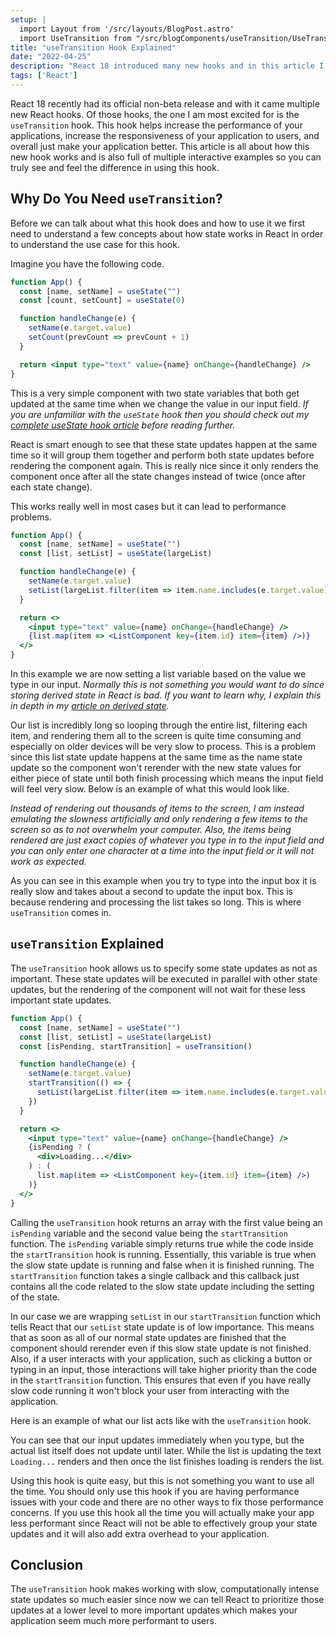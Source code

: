 ```yaml
---
setup: |
  import Layout from '/src/layouts/BlogPost.astro'
  import UseTransition from "/src/blogComponents/useTransition/UseTransition.jsx"
title: "useTransition Hook Explained"
date: "2022-04-25"
description: "React 18 introduced many new hooks and in this article I will be talking about useTransition which is the most useful of those hooks."
tags: ['React']
---
```


React 18 recently had its official non-beta release and with it came multiple new React hooks. Of those hooks, the one I am most excited for is the `useTransition` hook. This hook helps increase the performance of your applications, increase the responsiveness of your application to users, and overall just make your application better. This article is all about how this new hook works and is also full of multiple interactive examples so you can truly see and feel the difference in using this hook.

## Why Do You Need `useTransition`?

Before we can talk about what this hook does and how to use it we first need to understand a few concepts about how state works in React in order to understand the use case for this hook.

Imagine you have the following code.
```jsx
function App() {
  const [name, setName] = useState("")
  const [count, setCount] = useState(0)

  function handleChange(e) {
    setName(e.target.value)
    setCount(prevCount => prevCount + 1)
  }

  return <input type="text" value={name} onChange={handleChange} />
}
```
This is a very simple component with two state variables that both get updated at the same time when we change the value in our input field. *If you are unfamiliar with the `useState` hook then you should check out my [complete useState hook article](/2020-04/use-state) before reading further.*

React is smart enough to see that these state updates happen at the same time so it will group them together and perform both state updates before rendering the component again. This is really nice since it only renders the component once after all the state changes instead of twice (once after each state change).

This works really well in most cases but it can lead to performance problems.
```jsx {3,7,12}
function App() {
  const [name, setName] = useState("")
  const [list, setList] = useState(largeList)

  function handleChange(e) {
    setName(e.target.value)
    setList(largeList.filter(item => item.name.includes(e.target.value)))
  }

  return <>
    <input type="text" value={name} onChange={handleChange} />
    {list.map(item => <ListComponent key={item.id} item={item} />)}
  </>
}
```
In this example we are now setting a list variable based on the value we type in our input. *Normally this is not something you would want to do since storing derived state in React is bad. If you want to learn why, I explain this in depth in my [article on derived state](/2019-11/never-store-derived-state).*

Our list is incredibly long so looping through the entire list, filtering each item, and rendering them all to the screen is quite time consuming and especially on older devices will be very slow to process. This is a problem since this list state update happens at the same time as the name state update so the component won't rerender with the new state values for either piece of state until both finish processing which means the input field will feel very slow. Below is an example of what this would look like.

*Instead of rendering out thousands of items to the screen, I am instead emulating the slowness artificially and only rendering a few items to the screen so as to not overwhelm your computer. Also, the items being rendered are just exact copies of whatever you type in to the input field and you can only enter one character at a time into the input field or it will not work as expected.*

<UseTransition client:load withoutHook />

As you can see in this example when you try to type into the input box it is really slow and takes about a second to update the input box. This is because rendering and processing the list takes so long. This is where `useTransition` comes in.

## `useTransition` Explained

The `useTransition` hook allows us to specify some state updates as not as important. These state updates will be executed in parallel with other state updates, but the rendering of the component will not wait for these less important state updates.
```jsx {4,8-10,15-19}
function App() {
  const [name, setName] = useState("")
  const [list, setList] = useState(largeList)
  const [isPending, startTransition] = useTransition()

  function handleChange(e) {
    setName(e.target.value)
    startTransition(() => {
      setList(largeList.filter(item => item.name.includes(e.target.value)))
    })
  }

  return <>
    <input type="text" value={name} onChange={handleChange} />
    {isPending ? (
      <div>Loading...</div>
    ) : (
      list.map(item => <ListComponent key={item.id} item={item} />)
    )}
  </>
}
```
Calling the `useTransition` hook returns an array with the first value being an `isPending` variable and the second value being the `startTransition` function. The `isPending` variable simply returns true while the code inside the `startTransition` hook is running. Essentially, this variable is true when the slow state update is running and false when it is finished running. The `startTransition` function takes a single callback and this callback just contains all the code related to the slow state update including the setting of the state.

In our case we are wrapping `setList` in our `startTransition` function which tells React that our `setList` state update is of low importance. This means that as soon as all of our normal state updates are finished that the component should rerender even if this slow state update is not finished. Also, if a user interacts with your application, such as clicking a button or typing in an input, those interactions will take higher priority than the code in the `startTransition` function. This ensures that even if you have really slow code running it won't block your user from interacting with the application.

Here is an example of what our list acts like with the `useTransition` hook.

<UseTransition client:load />

You can see that our input updates immediately when you type, but the actual list itself does not update until later. While the list is updating the text `Loading...` renders and then once the list finishes loading is renders the list.

Using this hook is quite easy, but this is not something you want to use all the time. You should only use this hook if you are having performance issues with your code and there are no other ways to fix those performance concerns. If you use this hook all the time you will actually make your app less performant since React will not be able to effectively group your state updates and it will also add extra overhead to your application.

## Conclusion

The `useTransition` hook makes working with slow, computationally intense state updates so much easier since now we can tell React to prioritize those updates at a lower level to more important updates which makes your application seem much more performant to users.